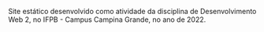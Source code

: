 Site estático desenvolvido como atividade da disciplina de Desenvolvimento Web 2, no IFPB - Campus Campina Grande, no ano de 2022.
